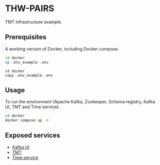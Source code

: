 # THW-PAIRS

TMT infrastructure example.

## Prerequisites

A working version of Docker, including Docker compose.

```bash
cd docker
cp .env_example .env
```

```dos
cd docker
copy .env_example .env
```

## Usage

To run the environment (Apache Kafka, Zookeeper, Schema registry, Kafka UI, TMT and Time service):

```bash
cd docker
docker compose up -d
```

## Exposed services

- [Kafka UI](http://localhost:3600)
- [TMT](http://localhost:3388/tmt)
- [Time service](http://localhost:8100/time)
